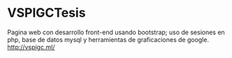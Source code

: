 # VSPIGCTesis
Pagina web con desarrollo front-end usando bootstrap; uso de sesiones en php, base de datos mysql y herramientas de graficaciones de google. http://vspigc.ml/
